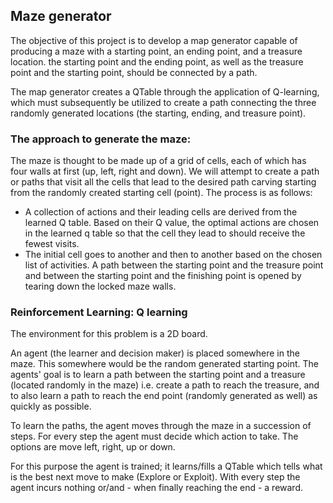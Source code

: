 ## Maze generator

The objective of this project is to develop a map generator capable of producing a maze with a starting point, an ending
point, and a treasure location. the starting point and the ending point, as well as the treasure point and the
starting point, should be connected by a path.

The map generator creates a QTable through the application of Q-learning, which must subsequently be utilized to create
a path connecting the three randomly generated locations (the starting, ending, and treasure point).

### The approach to generate the maze:

The maze is thought to be made up of a grid of cells, each of which has four walls at first (up, left, right and down).
We will attempt to create a path or paths that visit all the cells that lead to the desired path carving starting from
the randomly created starting cell (point). The process is as follows:

- A collection of actions and their leading cells are derived from the learned Q table. Based on their Q value, the
  optimal actions are chosen in the learned q table so that the cell they lead to should receive the fewest visits.
- The initial cell goes to another and then to another based on the chosen list of activities. A path between the
  starting point and the treasure point and between the starting point and the finishing point is opened by tearing down
  the locked maze walls.

### Reinforcement Learning: Q learning

The environment for this problem is a 2D board.

An agent (the learner and decision maker) is placed somewhere in the maze. This somewhere would be the random generated
starting point. The agents' goal is to learn a path between the starting point and a treasure (located randomly in the
maze) i.e. create a path to reach the treasure, and to also learn a path to reach the end point (randomly generated as
well) as quickly as possible.

To learn the paths, the agent moves through the maze in a succession of steps. For every step the agent must decide
which action to take. The options are move left, right, up or down.

For this purpose the agent is trained; it learns/fills a QTable which tells what is the best next move to make (Explore
or Exploit). With every step the agent incurs nothing or/and - when finally reaching the end - a reward.
